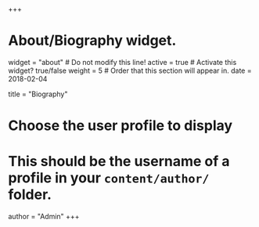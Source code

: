 +++
# About/Biography widget.
widget = "about"  # Do not modify this line!
active = true  # Activate this widget? true/false
weight = 5  # Order that this section will appear in.
date = 2018-02-04

title = "Biography"

# Choose the user profile to display
# This should be the username of a profile in your `content/author/` folder.
author = "Admin"
+++
